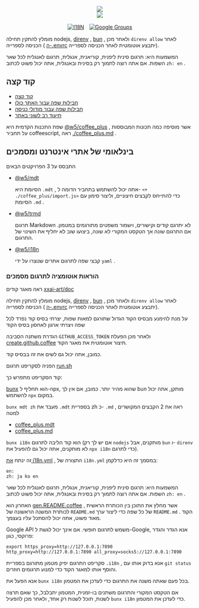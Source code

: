 <p align="center"><a href="https://xxai.art"><img src="https://cdn.jsdelivr.net/gh/xxai-art/doc/logo.svg"/></a><br/><a href="https://xxai.art"><img src="https://cdn.jsdelivr.net/gh/xxai-art/doc/xxai.svg"/></a></p><p align="center"><a href="https://github.com/xxai-art/doc#readme"><img alt="I18N" src="https://cdn.jsdelivr.net/gh/wactax/img/t.svg"/></a>　<a href="https://groups.google.com/u/0/g/xxai-art"><img alt="Google Groups" src="https://cdn.jsdelivr.net/gh/wactax/img/g-groups.svg"/></a></p>

מומלץ להתקין תחילה nodejs, [direnv](https://direnv.net) , [bun](https://github.com/oven-sh/bun) , ולאחר מכן `direnv allow` לאחר הכניסה לספרייה ( [ה-.envrc](https://github.com/xxai-art/doc/blob/main/.envrc) יתבצע אוטומטית לאחר הכניסה לספרייה).

המשמעות היא: תרגום סינית ליפנית, קוריאנית, אנגלית, תרגום לאנגלית לכל שאר השפות. אם אתה רוצה לתמוך רק בסינית ובאנגלית, אתה יכול פשוט לכתוב `zh: en` .

## קוד קצה

* [קוד קצה](https://github.com/xxai-art/web)
* [חבילות שפה עבור האתר כולו](https://github.com/xxai-art/web/tree/main/i18n)
* [חבילות שפה עבור מודולי כניסה](https://github.com/wacpkg/user/tree/main/ui.i18n)
* [תיעוד רב לשוני באתר](https://github.com/xxai-doc)

שפת התכנות הקדמית היא [@w5/coffee_plus](http://npmjs.com/@w5/coffee_plus) , אשר מוסיפה כמה תכונות המבוססות על תחביר coffeescript, ראה [./coffee_plus.md](./coffee_plus.md) .

## בינלאומי של אתרי אינטרנט ומסמכים

התבסס על 3 הפרויקטים הבאים

* [@w5/mdt](https://www.npmjs.com/package/@w5/mdt)

  הסיומת היא `.mdt` , אתה יכול להשתמש בתחביר הדומה ל- `<+ ./coffee_plus/import.js>` כדי להתייחס לקבצים חיצוניים, וליצור סימון עם הסיומת `.md` .

* [@w5/trmd](https://www.npmjs.com/package/@w5/trmd)

  תרגום Markdown לא יתרגם קודים וקישורים, וישמור משפטים מתורגמים במטמון. אם התרגום שונה אך הטקסט המקורי לא שונה, ביצועו שוב לא יחליף את השינוי של התרגום.

* [@w5/i18n](https://www.npmjs.com/package/@w5/i18n)

  קבצי שפה לתרגום אתרים שנוצרו על ידי `yaml` .

### הוראות אוטומציה לתרגום מסמכים

ראה מאגר קודים [xxai-art/doc](https://github.com/xxai-art/doc)

מומלץ להתקין תחילה nodejs, [direnv](https://direnv.net) , [bun](https://github.com/oven-sh/bun) , ולאחר מכן `direnv allow` לאחר הכניסה לספרייה ( [ה-.envrc](https://github.com/xxai-art/doc/blob/main/.envrc) יתבצע אוטומטית לאחר הכניסה לספרייה).

על מנת להימנע מבסיס הקוד הגדול שתורגם למאות שפות, יצרתי בסיס קוד נפרד לכל שפה ויצרתי ארגון לאחסון בסיס הקוד

הגדרת משתנה הסביבה `GITHUB_ACCESS_TOKEN` ולאחר מכן הפעלת [create.github.coffee](https://github.com/xxai-art/doc/blob/main/create.github.coffee) תיצור אוטומטית את מאגר הקוד.

כמובן, אתה יכול גם לשים את זה בבסיס קוד.

הפניה לסקריפט תרגום [run.sh](https://github.com/xxai-art/doc/blob/main/run.sh)

קוד הסקריפט מתפרש כך:

[bunx](https://bun.sh/docs/cli/bunx) הוא תחליף ל-npx, שהוא מהיר יותר. כמובן, אם אין לך bun מותקן, אתה יכול להשתמש `npx` במקום.

`bunx mdt zh` מעבד את `.mdt` בספריית zh כ- `.md` , ראה את 2 הקבצים המקושרים למטה

* [coffee_plus.mdt](https://github.com/xxai-doc/zh/blob/main/coffee_plus.mdt)
* [coffee_plus.md](https://github.com/xxai-doc/zh/blob/main/coffee_plus.md)

`bunx i18n` הוא קוד הליבה לתרגום (אם יש לך רק `nodejs` מותקנים, אבל `bun` ו- `direnv` לא מותקנים, אתה יכול גם להפעיל את `npx i18n` כדי לתרגם).

זה ינתח [את i18n.yml](https://github.com/xxai-art/doc/blob/main/i18n.yml) , התצורה של `i18n.yml` במסמך זה היא כדלקמן:

```
en:
zh: ja ko en
```

המשמעות היא: תרגום סינית ליפנית, קוריאנית, אנגלית, תרגום לאנגלית לכל שאר השפות. אם אתה רוצה לתמוך רק בסינית ובאנגלית, אתה יכול פשוט לכתוב `zh: en` .

האחרון הוא [gen.README.coffee](https://github.com/xxai-art/doc/blob/main/gen.README.coffee) , אשר מחלץ את התוכן בין הכותרת הראשית לכותרת המשנה הראשונה של `README.md` של כל שפה כדי ליצור ערך `README.md` . הקוד מאוד פשוט, אתה יכול להסתכל עליו בעצמך.

Google API משמש לתרגום חופשי. אם אינך יכול לגשת ל-Google, אנא הגדר והגדר פרוקסי, כגון:

```
export https_proxy=http://127.0.0.1:7890 http_proxy=http://127.0.0.1:7890 all_proxy=socks5://127.0.0.1:7890
```

סקריפט התרגום יפיק מטמון מתורגם בספריית `.i18n` , אנא בדוק אותו עם `git status` והוסף אותו למאגר הקוד כדי למנוע תרגומים חוזרים.

אנא הפעל את `bunx i18n` בכל פעם שאתה משנה את התרגום כדי לעדכן את המטמון.

אם הטקסט המקורי והתרגום משתנים בו-זמנית, המטמון יתבלבל, כך שאם תרצה לשנות, תוכל לשנות רק אחד, ולאחר מכן להפעיל `bunx i18n` כדי לעדכן את המטמון.
